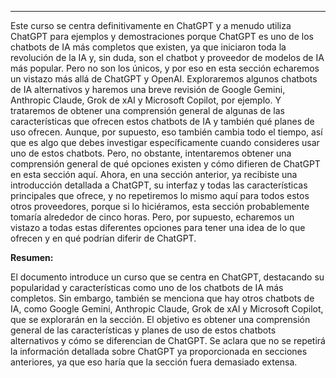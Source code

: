 
---

Este curso se centra definitivamente en ChatGPT y a menudo utiliza ChatGPT para ejemplos y demostraciones porque ChatGPT es uno de los chatbots de IA más completos que existen, ya que iniciaron toda la revolución de la IA y, sin duda, son el chatbot y proveedor de modelos de IA más popular. Pero no son los únicos, y por eso en esta sección echaremos un vistazo más allá de ChatGPT y OpenAI. Exploraremos algunos chatbots de IA alternativos y haremos una breve revisión de Google Gemini, Anthropic Claude, Grok de xAI y Microsoft Copilot, por ejemplo. Y trataremos de obtener una comprensión general de algunas de las características que ofrecen estos chatbots de IA y también qué planes de uso ofrecen. Aunque, por supuesto, eso también cambia todo el tiempo, así que es algo que debes investigar específicamente cuando consideres usar uno de estos chatbots. Pero, no obstante, intentaremos obtener una comprensión general de qué opciones existen y cómo difieren de ChatGPT en esta sección aquí. Ahora, en una sección anterior, ya recibiste una introducción detallada a ChatGPT, su interfaz y todas las características principales que ofrece, y no repetiremos lo mismo aquí para todos estos otros proveedores, porque si lo hiciéramos, esta sección probablemente tomaría alrededor de cinco horas. Pero, por supuesto, echaremos un vistazo a todas estas diferentes opciones para tener una idea de lo que ofrecen y en qué podrían diferir de ChatGPT.

**Resumen:**

El documento introduce un curso que se centra en ChatGPT, destacando su popularidad y características como uno de los chatbots de IA más completos. Sin embargo, también se menciona que hay otros chatbots de IA, como Google Gemini, Anthropic Claude, Grok de xAI y Microsoft Copilot, que se explorarán en la sección. El objetivo es obtener una comprensión general de las características y planes de uso de estos chatbots alternativos y cómo se diferencian de ChatGPT. Se aclara que no se repetirá la información detallada sobre ChatGPT ya proporcionada en secciones anteriores, ya que eso haría que la sección fuera demasiado extensa.